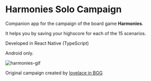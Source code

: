 # Harmonies Solo Campaign

Companion app for the campaign of the board game **Harmonies**.

It helps you by saving your highscore for each of the 15 scenarios.

Developed in React Native (TypeScript)

Android only.

![harmonies-gif](https://github.com/user-attachments/assets/0871c359-0b28-4dd8-b1ac-bdc07ca1f723)

Original campaign created by [lovelace in BGG](https://boardgamegeek.com/filepage/278347/melodies-solo-scenarios)
